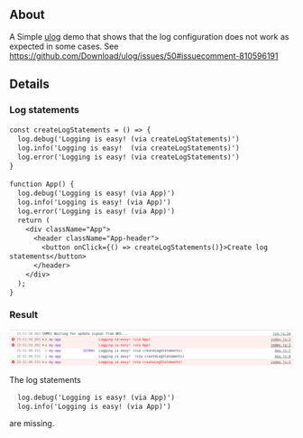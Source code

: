 ## About

A Simple [ulog](https://ulog.js.org/) demo that shows that the log configuration does not work as expected in some cases. See https://github.com/Download/ulog/issues/50#issuecomment-810596191

## Details

### Log statements

```
const createLogStatements = () => {
  log.debug('Logging is easy! (via createLogStatements)')
  log.info('Logging is easy!  (via createLogStatements)')
  log.error('Logging is easy! (via createLogStatements)')
}

function App() {
  log.debug('Logging is easy! (via App)')
  log.info('Logging is easy! (via App)')
  log.error('Logging is easy! (via App)')
  return (
    <div className="App">
      <header className="App-header">
        <button onClick={() => createLogStatements()}>Create log statements</button>
      </header>
    </div>
  );
}
```

### Result

![alt text](./console-output.png)

The log statements

```
  log.debug('Logging is easy! (via App)')
  log.info('Logging is easy! (via App)')
```

are missing.

